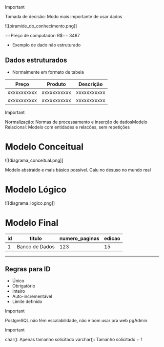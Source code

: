 > [!important]  
> Tomada de decisão: Modo mais importante de usar dados  

![[piramide_do_conhecimento.png]]

  

==Preço de computador: R$== 3487

- Exemplo de dado não estruturado

## Dados estruturados

- Normalmente em formato de tabela

| Preço       | Produto     | Descrição   |
| ----------- | ----------- | ----------- |
| xxxxxxxxxxx | xxxxxxxxxxx | xxxxxxxxxxx |
| xxxxxxxxxxx | xxxxxxxxxxx | xxxxxxxxxxx |

> [!important]  
> Normalização: Normas de processamento e inserção de dadosModelo Relacional: Modelo com entidades e relacões, sem repetições  

# Modelo Conceitual

![[diagrama_conceitual.png]]

Modelo abstraído e mais básico possível. Caiu no desuso no mundo real

# Modelo Lógico

![[diagrama_logico.png]]

# Modelo Final

| id  | titulo         | numero_paginas | edicao |
| --- | -------------- | -------------- | ------ |
| 1   | Banco de Dados | 123            | 15     |

---

## Regras para ID

- Único
- Obrigatório
- Inteiro
- Auto-incrementável
- Limite definido

> [!important]  
> PostgreSQL não têm escalabilidade, não é bom usar pra web
> pgAdmin  

> [!important]  
> char(): Apenas tamanho solicitado
> varchar(): Tamanho solicitado + 1